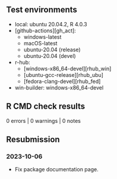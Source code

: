 ## Test environments

* local: ubuntu 20.04.2, R 4.0.3
* [github-actions][gh_act]:
    * windows-latest
    * macOS-latest
    * ubuntu-20.04 (release)
    * ubuntu-20.04 (devel)
* r-hub: 
    * [windows-x86_64-devel][rhub_win]
    * [ubuntu-gcc-release][rhub_ubu]
    * [fedora-clang-devel][rhub_fed]
* win-builder: windows-x86_64-devel

## R CMD check results

0 errors | 0 warnings | 0 notes

## Resubmission

### 2023-10-06

* Fix package documentation page.
